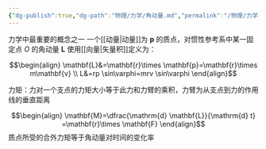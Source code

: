 ```yaml
---
{"dg-publish":true,"dg-path":"物理/力学/角动量.md","permalink":"/物理/力学/角动量/","dgPassFrontmatter":true,"noteIcon":"","created":"2024-08-22T17:32:43.000+08:00","updated":"2025-05-01T18:07:12.159+08:00"}
---
```



力学中最重要的概念之一
一个[[动量\|动量]]为 $\mathbf{p}$ 的质点，对惯性参考系中某一固定点 $O$ 的角动量 $\mathbf{L}$ 使用[[向量\|矢量积]]定义为：

$$\begin{align}
\mathbf{L}&=\mathbf{r}\times \mathbf{p}=\mathbf{r}\times m\mathbf{v} \\
L&=rp \sin\varphi=mrv \sin\varphi
\end{align}$$


力矩：力对一个支点的力矩大小等于此力和力臂的乘积，力臂为从支点到力的作用线的垂直距离

$$\begin{align}
\mathbf{M}=\dfrac{\mathrm{d} \mathbf{L}}{\mathrm{d} t} =\mathbf{r}\times \mathbf{F} 
\end{align}$$
质点所受的合外力矩等于角动量对时间的变化率


